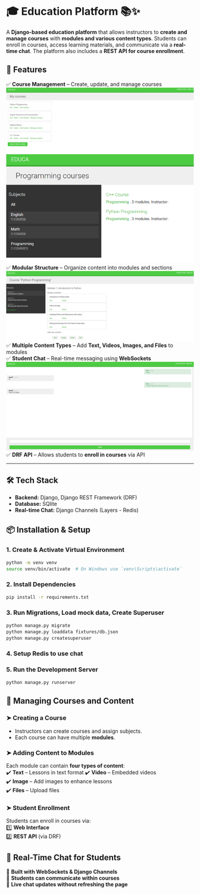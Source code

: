 # 🎓 Education Platform 📚✨

A **Django-based education platform** that allows instructors to **create and manage courses** with **modules and various content types**. Students can enroll in courses, access learning materials, and communicate via a **real-time chat**. The platform also includes a **REST API for course enrollment**.  

## 🚀 Features  

✅ **Course Management** – Create, update, and manage courses  
![mangement](./website1.png)
![courses](./website3.png) 
✅ **Modular Structure** – Organize content into modules and sections 
![content arrangement](./website2.png) 
✅ **Multiple Content Types** – Add **Text, Videos, Images, and Files** to modules  
✅ **Student Chat** – Real-time messaging using **WebSockets**  
![content arrangement](./website4.png) 
✅ **DRF API** – Allows students to **enroll in courses** via API  

---

## 🛠️ Tech Stack  

- **Backend:** Django, Django REST Framework (DRF)  
- **Database:** SQlite  
- **Real-time Chat:** Django Channels (Layers - Redis)


## 📦 Installation & Setup

### 1. Create & Activate Virtual Environment
```bash
python -m venv venv
source venv/bin/activate  # On Windows use `venv\Scripts\activate`
```

### 2. Install Dependencies
```bash
pip install -r requirements.txt
```

### 3. Run Migrations, Load mock data, Create Superuser
```bash
python manage.py migrate
python manage.py loaddata fixtures/db.json
python manage.py createsuperuser
```

### 4. Setup Redis to use chat

### 5. Run the Development Server
```bash
python manage.py runserver
```


## 🎥 Managing Courses and Content  

### ➤ **Creating a Course**  
- Instructors can create courses and assign subjects.  
- Each course can have multiple **modules**.  

### ➤ **Adding Content to Modules**  
Each module can contain **four types of content**:  
✔️ **Text** – Lessons in text format
✔️ **Video** – Embedded videos  
✔️ **Image** – Add images to enhance lessons  
✔️ **Files** – Upload files

### ➤ **Student Enrollment**  
Students can enroll in courses via:  
1️⃣ **Web Interface**  
2️⃣ **REST API** (via DRF)  


## 💬 Real-Time Chat for Students  

🔹 **Built with WebSockets & Django Channels**  
🔹 **Students can communicate within courses**  
🔹 **Live chat updates without refreshing the page**  